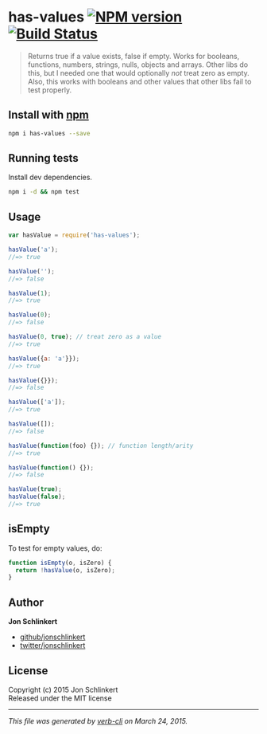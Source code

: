 # has-values [![NPM version](https://badge.fury.io/js/has-values.svg)](http://badge.fury.io/js/has-values)  [![Build Status](https://travis-ci.org/jonschlinkert/has-values.svg)](https://travis-ci.org/jonschlinkert/has-values) 

> Returns true if a value exists, false if empty. Works for booleans, functions, numbers, strings, nulls, objects and arrays. Other libs do this, but I needed one that would optionally _not_ treat zero as empty. Also, this works with booleans and other values that other libs fail to test properly.

## Install with [npm](npmjs.org)

```bash
npm i has-values --save
```

## Running tests
Install dev dependencies.

```bash
npm i -d && npm test
```

## Usage

```js
var hasValue = require('has-values');

hasValue('a');
//=> true

hasValue('');
//=> false

hasValue(1);
//=> true

hasValue(0);
//=> false

hasValue(0, true); // treat zero as a value
//=> true

hasValue({a: 'a'}});
//=> true

hasValue({}});
//=> false

hasValue(['a']);
//=> true

hasValue([]);
//=> false

hasValue(function(foo) {}); // function length/arity
//=> true

hasValue(function() {});
//=> false

hasValue(true);
hasValue(false);
//=> true
```

## isEmpty

To test for empty values, do:

```js
function isEmpty(o, isZero) {
  return !hasValue(o, isZero);
}
```

## Author

**Jon Schlinkert**
 
+ [github/jonschlinkert](https://github.com/jonschlinkert)
+ [twitter/jonschlinkert](http://twitter.com/jonschlinkert) 

## License
Copyright (c) 2015 Jon Schlinkert  
Released under the MIT license

***

_This file was generated by [verb-cli](https://github.com/assemble/verb-cli) on March 24, 2015._